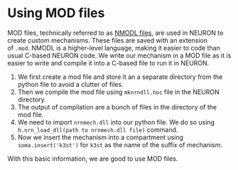# Using MOD files
MOD files, technically referred to as [NMODL files](https://neuronsimulator.github.io/nrn/python/modelspec/programmatic/mechanisms/nmodl2.html), are used in NEURON to create custom mechanisms. These files are saved with an extension of `.mod`. NMODL is a higher-level language, making it easier to code than usual C-based NEURON code. We write our mechanism in a MOD file as it is easier to write and compile it into a C-based file to run it in NEURON.
1. We first create a mod file and store it an a separate directory from the python file to avoid a clutter of files. 
2. Then we compile the mod file using `mknrndll.hoc` file in the NEURON directory. 
3. The output of compilation are a bunch of files in the directory of the mod file. 
4. We need to import `nrnmech.dll` into our python file. We do so using `h.nrn_load_dll(path to nrnmech.dll file)` command. 
5. Now we insert the mechanism into a compartment using `soma.insert('k3st')` for `k3st` as the name of the suffix of mechanism.

With this basic information, we are good to use MOD files.

